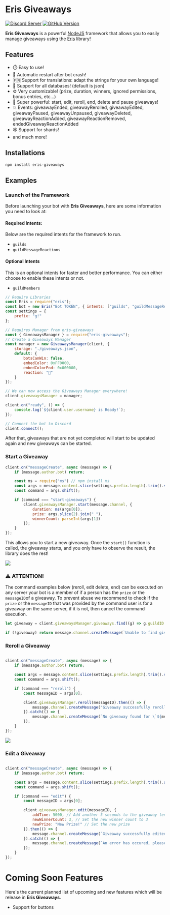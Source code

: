 # Eris Giveaways

[![Discord Server](https://discord.com/api/guilds/772680478888034324/widget.png?style=shield)](https://discord.gg/22v8peAJp8)
[![GitHub Version](https://img.shields.io/github/package-json/v/reinhello/eris-giveaways)](https://github.com/reinhello/eris-giveaways)

**Eris Giveaways** is a powerful [NodeJS](https://nodejs.org) framework that allows you to easily manage giveaways using the [Eris](https://github.com/abalabahaha/eris) library!

## Features

-   ⏱️ Easy to use!
-   🔄 Automatic restart after bot crash!
-   🇫🇷 Support for translations: adapt the strings for your own language!
-   📁 Support for all databases! (default is json)
-   ⚙️ Very customizable! (prize, duration, winners, ignored permissions, bonus entries, etc...)
-   🚀 Super powerful: start, edit, reroll, end, delete and pause giveaways!
-   💥 Events: giveawayEnded, giveawayRerolled, giveawayEdited, giveawayPaused, giveawayUnpaused, giveawayDeleted, giveawayReactionAdded, giveawayReactionRemoved, endedGiveawayReactionAdded
-   🕸️ Support for shards!
-   and much more!

## Installations

```js
npm install eris-giveaways
```

## Examples

### Launch of the Framework

Before launching your bot with **Eris Giveaways**, here are some information you need to look at:

#### Required Intents:
Below are the required intents for the framework to run.

- `guilds`
- `guildMessageReactions`

#### Optional Intents
This is an optional intents for faster and better performance. You can either choose to enable these intents or not.

- `guildMembers`

```js
// Require Libraries
const Eris = require("eris");
const bot = new Eris("Bot TOKEN", { intents: ["guilds", "guildMessageReactions", "guildMembers"] }); // Replace "TOKEN" with your bot's real token
const settings = {
    prefix: "g!"
};

// Requires Manager from eris-giveaways
const { GiveawaysManager } = require("eris-giveaways");
// Create a Giveaways Manager
const manager = new GiveawaysManager(client, {
    storage: "./giveaways.json",
    default: {
        botsCanWin: false,
        embedColor: 0xFF0000,
        embedColorEnd: 0x000000,
        reaction: "🎉"
    }
});

// We can now access the Giveaways Manager everywhere!
client.giveawaysManager = manager;

client.on("ready", () => {
    console.log(`${client.user.username} is Ready!`);
});

// Connect the bot to Discord
client.connect();
```

After that, giveaways that are not yet completed will start to be updated again and new giveaways can be started.

### Start a Giveaway

```js
client.on("messageCreate", async (message) => {
    if (message.author.bot) return;

    const ms = require("ms") // npm install ms
    const args = message.content.slice(settings.prefix.length).trim().split(/ +/g);
    const command = args.shift();

    if (command === "start-giveaways") {
        client.giveawaysManager.start(message.channel, {
            duration: ms(args[0]),
            prize: args.slice(2).join(" "),
            winnerCount: parseInt(args[1])
        });
    }
});
```

This allows you to start a new giveaway. Once the `start()` function is called, the giveaway starts, and you only have to observe the result, the library does the rest!

<a href="http://zupimages.net/viewer.php?id=19/23/5h0s.png">
    <img src="https://zupimages.net/up/19/23/5h0s.png"/>
</a>

### ⚠ ATTENTION!

The command examples below (reroll, edit delete, end) can be executed on any server your bot is a member of if a person has the `prize` or the `messageID`of a giveaway. To prevent abuse we recommend to check if the `prize` or the `messageID` that was provided  by the command user is for a giveaway on the same server, if it is not, then cancel the command execution.

```js
let giveaway = client.giveawaysManager.giveaways.find((g) => g.guildID === message.channel.guild.id && g.prize === args.join(" ")) || client.giveawaysManager.giveaways.find((g) => g.guildID === message.channel.guild.id && g.messageID ==== args[0]);

if (!giveaway) return message.channel.createMessage(`Unable to find giveaway for \`${args.join(" ")}\``);
```

### Reroll a Giveaway

```js

client.on("messageCreate", async (message) => {
    if (message.author.bot) return;

    const args = message.content.slice(settings.prefix.length).trim().split(/ +/g);
    const command = args.shift();

    if (command === "reroll") {
        const messageID = args[0];

        client.giveawaysManager.reroll(messageID).then(() => {
            message.channel.createMessage("Giveaway successfully rerolled!");
        }).catch(() => {
            message.channel.createMessage(`No giveaway found for \`${messageID}\`, please check and retry`); 
        });
    }
});

```

<a href="http://zupimages.net/viewer.php?id=19/24/mhuo.png">
    <img src="https://zupimages.net/up/19/24/mhuo.png"/>
</a>

### Edit a Giveaway

```js

client.on("messageCreate", async (message) => {
    if (message.author.bot) return;

    const args = message.content.slice(settings.prefix.length).trim().split(/ +/g);
    const command = args.shift();

    if (command === "edit") {
        const messageID = args[0];

        client.giveawaysManager.edit(messageID, {
            addTime: 5000, // Add another 5 seconds to the giveaway length
            newWinnerCount: 3, // Set the new winner count to 3
            newPrize: "New Prize!" // Set the new prize
        }).then(() => {
            message.channel.createMessage(`Giveaway successfully edited!`);
        }).catch(() => {
            message.channel.createMessage(`An error has occured, please check and retry`);
        });
    }
});

```

# Coming Soon Features

Here's the current planned list of upcoming and new features which will be release in **Eris Giveaways**.

- Support for buttons 
